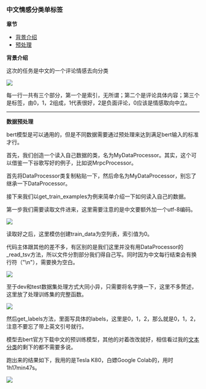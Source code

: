 ### 中文情感分类单标签

**章节**
- [背景介绍](#bg)
- [预处理](#preprocess)


**<div id='bg'>背景介绍</div>**

这次的任务是中文的一个评论情感去向分类

![](https://github.com/sherlcok314159/ML/blob/main/nlp/Images/data_.png)

每一行一共有三个部分，第一个是索引，无所谓；第二个是评论具体内容；第三个是标签，由0，1，2组成，1代表很好，2是负面评论，0应该是情感取向中立。

***

**<div id='preprocess'>数据预处理</div>**

bert模型是可以通用的，但是不同数据需要通过预处理来达到满足bert输入的标准才行。

首先，我们创造一个读入自己数据的类，名为MyDataProcessor。其实，这个可以借鉴一下谷歌写好的例子，比如说MrpcProcessor。

首先将DataProcessor类复制粘贴一下，然后命名为MyDataProcessor，别忘了继承一下DataProcessor。

接下来我们以get_train_examples为例来简单介绍一下如何读入自己的数据。

第一步我们需要读取文件进来，这里需要注意的是中文要额外加一个utf-8编码。

![](https://github.com/sherlcok314159/ML/blob/main/nlp/Images/file.png)

读取好之后，这里模仿创建train_data为空列表，索引值为0。

代码主体跟其他的差不多，有区别的是我们这里并没有用DataProcessor的_read_tsv方法，所以文件分割部分我们得自己写。同时因为中文每行结束会有换行符（"\n"），需要换为空白。

![](https://github.com/sherlcok314159/ML/blob/main/nlp/Images/tsv.png)

至于dev和test数据集处理方式大同小异，只需要将名字换一下，这里不多赘述，这里放了处理训练集的完整函数。

![](https://github.com/sherlcok314159/ML/blob/main/nlp/Images/train.png)

然后get_labels方法，里面写具体的labels，这里是0，1，2，那么就是0，1，2，注意不要忘了带上英文引号就行。

模型去bert官方下载中文的预训练模型，其他的对着改改就好，相信看过我的[文本分类](../tasks/text.md)的剩下的都不需要多说。

跑出来的结果如下，我用的是Tesla K80，白嫖Google Colab的，用时1h17min47s。

![](https://github.com/sherlcok314159/ML/blob/main/nlp/Images/result.png)



